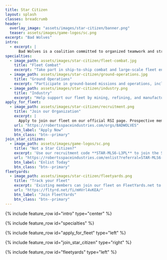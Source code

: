 ```yaml
---
title: Star Citizen
layout: splash
classes: breadcrumb
header:
  overlay_image: "assets/images/star-citizen/banner.png"
  teaser: assets/images/game-logos/sc.png
excerpt: "Bad Wolves"
intro: 
  - excerpt: |
      Bad Wolves is a coalition committed to organized teamwork and strategic alliances. We aim to provide an environment that allows players to experience the full spectrum of Star Citizen gameplay. Our members are encouraged to participate in a variety of roles and activities, from exploration and industry to combat and logistics.
specialties:
  - image_path: assets/images/star-citizen/fleet-combat.jpg
    title: "Fleet Combat"
    excerpt: "Take part in ship-to-ship combat and large-scale fleet engagements."
  - image_path: assets/images/star-citizen/ground-operations.jpg
    title: "Ground Operations"
    excerpt: "Participate in ground-based missions and operations, including FPS combat and vehicle support."
  - image_path: assets/images/star-citizen/industry.png
    title: "Industry"
    excerpt: "Help support our fleet by mining, refining, and manufacturing resources."
apply_for_fleet:
  - image_path: assets/images/star-citizen/recruitment.png
    title: "Join our Organization"
    excerpt: |
      Apply to join our fleet on our official RSI page. Prospective members must join our Discord server and complete a brief interview with a member of our leadership team. Existing Bad Wolves must join here to be granted fleet clearance.
    url: "https://robertsspaceindustries.com/orgs/BADWOLVES"
    btn_label: "Apply Now"
    btn_class: "btn--primary"
join_star_citizen:
  - image_path: assets/images/game-logos/sc.png
    title: "Not a Star Citizen?"
    excerpt: 'Use our recruitment code **STAR-MLS6-L3PL** to join the Star Citizen universe and start with an extra 5,000 UEC!'
    url: "https://robertsspaceindustries.com/enlist?referral=STAR-MLS6-L3PL"
    btn_label: "Enlist Today"
    btn_class: "btn--primary"
fleetyards:
  - image_path: assets/images/star-citizen/fleetyards.png
    title: "Track your Fleet"
    excerpt: 'Existing members can join our fleet on FleetYards.net to help us track our fleet and organize operations.'
    url: "https://fltyrd.net/fi/mHVrl4vKEA/"
    btn_label: "Join FleetYards"
    btn_class: "btn--primary"
---
```


{% include feature_row id="intro" type="center" %}

{% include feature_row id="specialties" %}

{% include feature_row id="apply_for_fleet" type="left" %}

{% include feature_row id="join_star_citizen" type="right" %}

{% include feature_row id="fleetyards" type="left" %}
